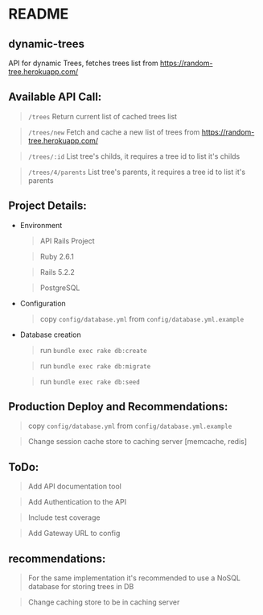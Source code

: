 # README


## dynamic-trees

API for dynamic Trees, fetches trees list from https://random-tree.herokuapp.com/


## Available API Call:

  > ```/trees``` Return current list of cached trees list

  > ```/trees/new``` Fetch and cache a new list of trees from https://random-tree.herokuapp.com/

  > ```/trees/:id``` List tree's childs, it requires a tree id to list it's childs

  > ```/trees/4/parents``` List tree's parents, it requires a tree id to list it's parents


## Project Details:

* Environment

  > API Rails Project

  > Ruby 2.6.1

  > Rails 5.2.2

  > PostgreSQL


* Configuration

  > copy `config/database.yml` from `config/database.yml.example`

* Database creation

  > run `bundle exec rake db:create`

  > run `bundle exec rake db:migrate`

  > run `bundle exec rake db:seed`


## Production Deploy and Recommendations:

  > copy `config/database.yml` from `config/database.yml.example`

  > Change session cache store to caching server [memcache, redis]


## ToDo:

  > Add API documentation tool

  > Add Authentication to the API

  > Include test coverage

  > Add Gateway URL to config


## recommendations:

  > For the same implementation it's recommended to use a NoSQL database for storing trees in DB

  > Change caching store to be in caching server
